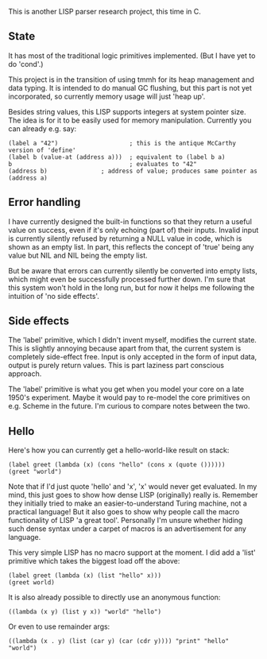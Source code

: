 This is another LISP parser research project, this time in C.

State
-----
It has most of the traditional logic primitives implemented. (But I have yet to do 'cond'.)

This project is in the transition of using tmmh for its heap management and data typing.
It is intended to do manual GC flushing, but this part is not yet incorporated, so currently
memory usage will just 'heap up'.

Besides string values, this LISP supports integers at system pointer size. The idea is for it
to be easily used for memory manipulation. Currently you can already e.g. say:

	(label a "42")                    ; this is the antique McCarthy version of 'define'
	(label b (value-at (address a)))  ; equivalent to (label b a)
	b                                 ; evaluates to "42"
	(address b)		          ; address of value; produces same pointer as (address a)

Error handling
--------------
I have currently designed the built-in functions so that they return a useful value on success,
even if it's only echoing (part of) their inputs.
Invalid input is currently silently refused by returning a NULL value in code,
which is shown as an empty list.
In part, this reflects the concept of 'true' being any value but NIL and NIL being the empty list.

But be aware that errors can currently silently be converted into empty lists,
which might even be successfully processed further down. I'm sure that this system won't hold in the long run,
but for now it helps me following the intuition of 'no side effects'.

Side effects
------------
The 'label' primitive, which I didn't invent myself, modifies the current state.
This is slightly annoying because apart from that, the current system is completely side-effect free.
Input is only accepted in the form of input data, output is purely return values.
This is part laziness part conscious approach.

The 'label' primitive is what you get when you model your core on a late 1950's experiment.
Maybe it would pay to re-model the core primitives on e.g. Scheme in the future.
I'm curious to compare notes between the two.


Hello
-----
Here's how you can currently get a hello-world-like result on stack:

	(label greet (lambda (x) (cons "hello" (cons x (quote ())))))
	(greet "world")

Note that if I'd just quote 'hello' and 'x', 'x' would never get evaluated.
In my mind, this just goes to show how dense LISP (originally) really is.
Remember they initially tried to make an easier-to-understand Turing machine, not a practical language!
But it also goes to show why people call the macro functionality of LISP 'a great tool'.
Personally I'm unsure whether hiding such dense syntax under a carpet of macros is an advertisement for any language.

This very simple LISP has no macro support at the moment.
I did add a 'list' primitive which takes the biggest load off the above:

	(label greet (lambda (x) (list "hello" x)))
	(greet world)

It is also already possible to directly use an anonymous function:

	((lambda (x y) (list y x)) "world" "hello")

Or even to use remainder args:

	((lambda (x . y) (list (car y) (car (cdr y)))) "print" "hello" "world")

